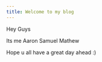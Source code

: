 ```yaml
---
title: Welcome to my blog
---
```



Hey Guys 

Its me Aaron Samuel Mathew 

Hope u all have a great day ahead :)
